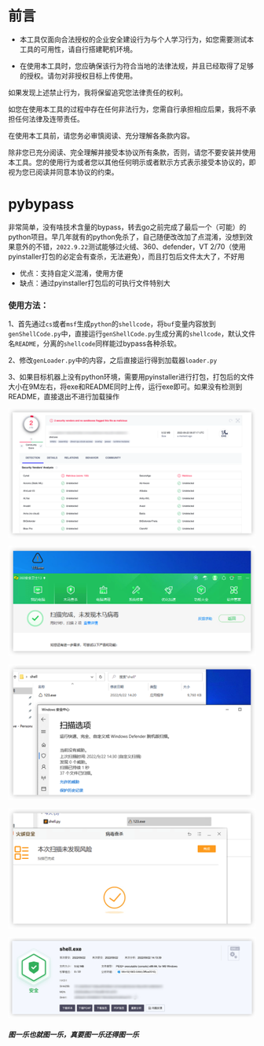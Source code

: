 # 前言

- 本工具仅面向合法授权的企业安全建设行为与个人学习行为，如您需要测试本工具的可用性，请自行搭建靶机环境。

- 在使用本工具时，您应确保该行为符合当地的法律法规，并且已经取得了足够的授权。请勿对非授权目标上传使用。

如果发现上述禁止行为，我将保留追究您法律责任的权利。

如您在使用本工具的过程中存在任何非法行为，您需自行承担相应后果，我将不承担任何法律及连带责任。

在使用本工具前，请您务必审慎阅读、充分理解各条款内容。

除非您已充分阅读、完全理解并接受本协议所有条款，否则，请您不要安装并使用本工具。您的使用行为或者您以其他任何明示或者默示方式表示接受本协议的，即视为您已阅读并同意本协议的约束。

# pybypass

非常简单，没有啥技术含量的bypass，转去go之前完成了最后一个（可能）的python项目。早几年就有的python免杀了，自己随便改改加了点混淆，没想到效果意外的不错，`2022.9.22`测试能够过火绒、360、defender，VT 2/70（使用pyinstaller打包的必定会有查杀，无法避免），而且打包后文件太大了，不好用

- 优点：支持自定义混淆，使用方便
- 缺点：通过pyinstaller打包后的可执行文件特别大

### 使用方法：

1、首先通过`cs`或者`msf`生成`python`的`shellcode`，将`buf`变量内容放到`genShellCode.py`中，直接运行`genShellCode.py`生成分离的`shellcode`，默认文件名`README`，分离的`shellcode`同样能过bypass各种杀软。

2、修改`genLoader.py`中的内容，之后直接运行得到加载器`loader.py`

3、如果目标机器上没有python环境，需要用pyinstaller进行打包，打包后的文件大小在9M左右，将exe和README同时上传，运行exe即可。如果没有检测到README，直接退出不进行加载操作

![image-20220926105722250](README.assets/image-20220926105722250.png)

![image-20220926105652407](README.assets/image-20220926105652407.png)

![image-20220926105705217](README.assets/image-20220926105705217.png)

![image-20220926105713351](README.assets/image-20220926105713351.png)

![image-20220926105729359](README.assets/image-20220926105729359.png)

##### 图一乐也就图一乐，真要图一乐还得图一乐
